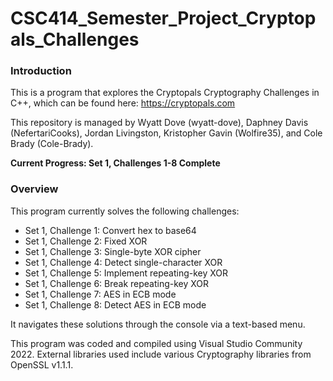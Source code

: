# CSC414_Semester_Project_Cryptopals_Challenges

### Introduction
This is a program that explores the Cryptopals Cryptography Challenges in C++, which can be found here: https://cryptopals.com

This repository is managed by Wyatt Dove (wyatt-dove), Daphney Davis (NefertariCooks), Jordan Livingston, Kristopher Gavin (Wolfire35), and Cole Brady (Cole-Brady).

**Current Progress: Set 1, Challenges 1-8 Complete**

### Overview
This program currently solves the following challenges:
- Set 1, Challenge 1: Convert hex to base64
- Set 1, Challenge 2: Fixed XOR
- Set 1, Challenge 3: Single-byte XOR cipher
- Set 1, Challenge 4: Detect single-character XOR
- Set 1, Challenge 5: Implement repeating-key XOR
- Set 1, Challenge 6: Break repeating-key XOR
- Set 1, Challenge 7: AES in ECB mode
- Set 1, Challenge 8: Detect AES in ECB mode

It navigates these solutions through the console via a text-based menu.

This program was coded and compiled using Visual Studio Community 2022. External libraries used include various Cryptography libraries from OpenSSL v1.1.1.
